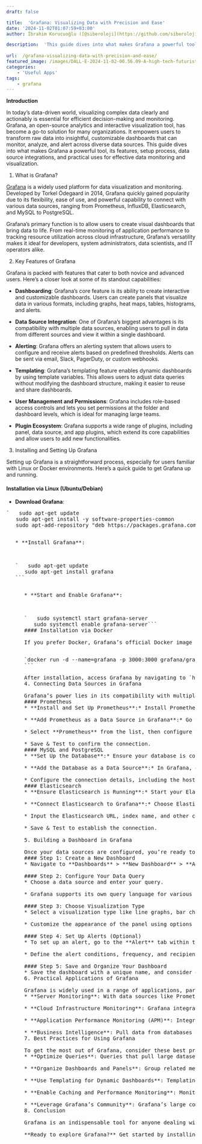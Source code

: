 ```yaml
---
draft: false

title:  'Grafana: Visualizing Data with Precision and Ease'
date: '2024-11-02T01:07:59+03:00'
author: İbrahim Korucuoğlu ([@siberoloji](https://github.com/siberoloji))

description:  'This guide dives into what makes Grafana a powerful tool, its features, setup process, data source integrations, and practical uses for effective data monitoring and visualization.' 
 
url:  /grafana-visualizing-data-with-precision-and-ease/
featured_image: /images/DALL·E-2024-11-02-00.56.09-A-high-tech-futuristic-scene-showing-network-traffic-log-analytics.-A-digital-interface-displays-charts-graphs-and-data-flows-in-neon-colors-repre.webp
categories:
    - 'Useful Apps'
tags:
    - grafana
---
```

**Introduction**

In today’s data-driven world, visualizing complex data clearly and actionably is essential for efficient decision-making and monitoring. Grafana, an open-source analytics and interactive visualization tool, has become a go-to solution for many organizations. It empowers users to transform raw data into insightful, customizable dashboards that can monitor, analyze, and alert across diverse data sources. This guide dives into what makes Grafana a powerful tool, its features, setup process, data source integrations, and practical uses for effective data monitoring and visualization.
1. What is Grafana?

<a href="https://grafana.com/">Grafana</a> is a widely used platform for data visualization and monitoring. Developed by Torkel Ödegaard in 2014, Grafana quickly gained popularity due to its flexibility, ease of use, and powerful capability to connect with various data sources, ranging from Prometheus, InfluxDB, Elasticsearch, and MySQL to PostgreSQL.

Grafana’s primary function is to allow users to create visual dashboards that bring data to life. From real-time monitoring of application performance to tracking resource utilization across cloud infrastructure, Grafana’s versatility makes it ideal for developers, system administrators, data scientists, and IT operators alike.

2. Key Features of Grafana

Grafana is packed with features that cater to both novice and advanced users. Here’s a closer look at some of its standout capabilities:
* **Dashboarding**: Grafana’s core feature is its ability to create interactive and customizable dashboards. Users can create panels that visualize data in various formats, including graphs, heat maps, tables, histograms, and alerts.

* **Data Source Integration**: One of Grafana’s biggest advantages is its compatibility with multiple data sources, enabling users to pull in data from different sources and view it within a single dashboard.

* **Alerting**: Grafana offers an alerting system that allows users to configure and receive alerts based on predefined thresholds. Alerts can be sent via email, Slack, PagerDuty, or custom webhooks.

* **Templating**: Grafana’s templating feature enables dynamic dashboards by using template variables. This allows users to adjust data queries without modifying the dashboard structure, making it easier to reuse and share dashboards.

* **User Management and Permissions**: Grafana includes role-based access controls and lets you set permissions at the folder and dashboard levels, which is ideal for managing large teams.

* **Plugin Ecosystem**: Grafana supports a wide range of plugins, including panel, data source, and app plugins, which extend its core capabilities and allow users to add new functionalities.
3. Installing and Setting Up Grafana

Setting up Grafana is a straightforward process, especially for users familiar with Linux or Docker environments. Here’s a quick guide to get Grafana up and running.
#### Installation via Linux (Ubuntu/Debian)
* **Download Grafana**:

<!-- wp:code -->
<pre class="wp-block-code">`   sudo apt-get update
   sudo apt-get install -y software-properties-common
   sudo apt-add-repository "deb https://packages.grafana.com/oss/deb stable main"```
<!-- wp:list {"ordered":true,"start":2} -->
<ol start="2" class="wp-block-list">* **Install Grafana**:

<!-- wp:code -->
<pre class="wp-block-code">`   sudo apt-get update
   sudo apt-get install grafana
```
<!-- wp:list {"ordered":true,"start":3} -->
<ol start="3" class="wp-block-list">* **Start and Enable Grafana**:

<!-- wp:code -->
<pre class="wp-block-code">`   sudo systemctl start grafana-server
   sudo systemctl enable grafana-server```
#### Installation via Docker

If you prefer Docker, Grafana’s official Docker image provides a simple deployment option:
<!-- wp:code -->
<pre class="wp-block-code">`docker run -d --name=grafana -p 3000:3000 grafana/grafana
```

After installation, access Grafana by navigating to `http://localhost:3000`. The default login credentials are usually `admin` for both username and password.
4. Connecting Data Sources in Grafana

Grafana’s power lies in its compatibility with multiple data sources. Here are some common data sources and steps to connect them:
#### Prometheus
* **Install and Set Up Prometheus**:* Install Prometheus and configure it to collect data from your desired sources.

* **Add Prometheus as a Data Source in Grafana**:* Go to Grafana’s **Data Sources** page.

* Select **Prometheus** from the list, then configure the URL (usually `http://localhost:9090`).

* Save &amp; Test to confirm the connection.
#### MySQL and PostgreSQL
* **Set Up the Database**:* Ensure your database is configured and accessible from Grafana.

* **Add the Database as a Data Source**:* In Grafana, go to **Data Sources** > **Add data source** and select either MySQL or PostgreSQL.

* Configure the connection details, including the host, database name, and credentials.
#### Elasticsearch
* **Ensure Elasticsearch is Running**:* Start your Elasticsearch server and ensure it’s reachable.

* **Connect Elasticsearch to Grafana**:* Choose Elasticsearch in the Data Sources section.

* Input the Elasticsearch URL, index name, and other connection details.

* Save &amp; Test to establish the connection.

5. Building a Dashboard in Grafana

Once your data sources are configured, you’re ready to create dashboards. Follow these steps to get started with your first dashboard:
#### Step 1: Create a New Dashboard
* Navigate to **Dashboards** > **New Dashboard** > **Add new panel**.

#### Step 2: Configure Your Data Query
* Choose a data source and enter your query.

* Grafana supports its own query language for various sources, or you can use native SQL, PromQL, etc., depending on your data source.

#### Step 3: Choose Visualization Type
* Select a visualization type like line graphs, bar charts, or tables.

* Customize the appearance of the panel using options like colors, line thickness, and grid configurations.

#### Step 4: Set Up Alerts (Optional)
* To set up an alert, go to the **Alert** tab within the panel.

* Define the alert conditions, frequency, and recipients for notifications.

#### Step 5: Save and Organize Your Dashboard
* Save the dashboard with a unique name, and consider grouping related dashboards within folders for better organization.
6. Practical Applications of Grafana

Grafana is widely used in a range of applications, particularly in IT infrastructure, cloud monitoring, and application performance. Here are some practical examples:
* **Server Monitoring**: With data sources like Prometheus and InfluxDB, Grafana can display real-time metrics such as CPU usage, memory, and disk utilization.

* **Cloud Infrastructure Monitoring**: Grafana integrates with AWS, Google Cloud, and Azure, allowing teams to monitor cloud resources, cost data, and performance metrics.

* **Application Performance Monitoring (APM)**: Integrate with APM tools to monitor application health, response times, error rates, and user experience metrics.

* **Business Intelligence**: Pull data from databases like MySQL or Elasticsearch to visualize sales trends, customer behavior, and other key performance indicators (KPIs).
7. Best Practices for Using Grafana

To get the most out of Grafana, consider these best practices:
* **Optimize Queries**: Queries that pull large datasets can slow down dashboards. Try optimizing queries or using summarization techniques to reduce data volume.

* **Organize Dashboards and Panels**: Group related metrics on the same dashboard, and avoid overcrowding panels. This improves readability and quick access to critical metrics.

* **Use Templating for Dynamic Dashboards**: Templating enables the reuse of dashboards across different projects or data sources, which saves time and makes dashboards more scalable.

* **Enable Caching and Performance Monitoring**: Monitor Grafana’s performance and consider enabling caching for recurring data requests.

* **Leverage Grafana’s Community**: Grafana’s large community offers plugins, tutorials, and templates that can help you find solutions and gain new insights.
8. Conclusion

Grafana is an indispensable tool for anyone dealing with complex data. Its wide-ranging support for data sources, customizable dashboards, and powerful alerting system makes it ideal for monitoring and visualization tasks across IT, business, and research domains. By following this guide, you’ll be well on your way to transforming data into insights that drive action. As you explore Grafana, remember that experimenting with its features, dashboards, and plugins is the best way to unlock its full potential for your specific needs.

**Ready to explore Grafana?** Get started by installing it today and begin transforming your raw data into valuable, visual insights that can drive smarter decisions.
